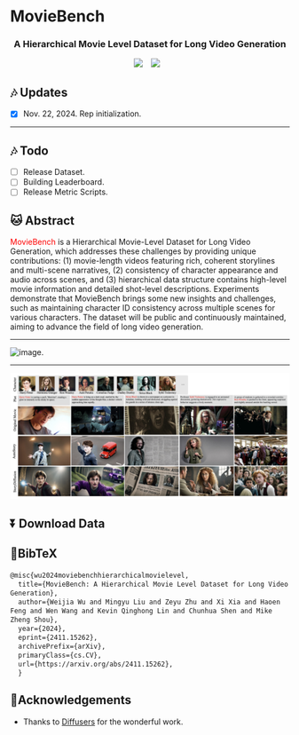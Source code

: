 # MovieBench
### <div align="center"> A Hierarchical Movie Level Dataset for Long Video Generation <div> 

<div align="center">
  <a href="https://weijiawu.github.io/MovieBench/"><img src="https://img.shields.io/static/v1?label=Project%20Page&message=Github&color=blue&logo=github-pages"></a> &ensp;
  <a href="https://arxiv.org/abs/2411.15262"><img src="https://img.shields.io/static/v1?label=Paper&message=Arxiv&color=red&logo=arxiv"></a> &ensp;
</div>

## :notes: **Updates**


- [x] Nov. 22, 2024. Rep initialization.


---
## :notes: **Todo**
- [ ] Release Dataset.
- [ ] Building Leaderboard.
- [ ] Release Metric Scripts.

## 🐱 Abstract
<font color="red">MovieBench</font> is a Hierarchical Movie-Level Dataset for Long Video Generation, which addresses these challenges by providing unique contributions:
(1) movie-length videos featuring rich, coherent storylines and multi-scene narratives, (2) consistency of character appearance and audio across scenes, and (3) hierarchical data structure contains high-level movie information and detailed shot-level descriptions. Experiments demonstrate that MovieBench brings some new insights and challenges, such as maintaining character ID consistency across multiple scenes for various characters. The dataset will be public and continuously maintained, aiming
to advance the field of long video generation.

---

![image.](asset/structure.png)

---
![image.](asset/keyframeGen.png)


## ⏬ Download Data



## 📖BibTeX
    @misc{wu2024moviebenchhierarchicalmovielevel,
      title={MovieBench: A Hierarchical Movie Level Dataset for Long Video Generation}, 
      author={Weijia Wu and Mingyu Liu and Zeyu Zhu and Xi Xia and Haoen Feng and Wen Wang and Kevin Qinghong Lin and Chunhua Shen and Mike Zheng Shou},
      year={2024},
      eprint={2411.15262},
      archivePrefix={arXiv},
      primaryClass={cs.CV},
      url={https://arxiv.org/abs/2411.15262}, 
      }
    
## 🤗Acknowledgements
- Thanks to [Diffusers](https://github.com/huggingface/diffusers) for the wonderful work.
